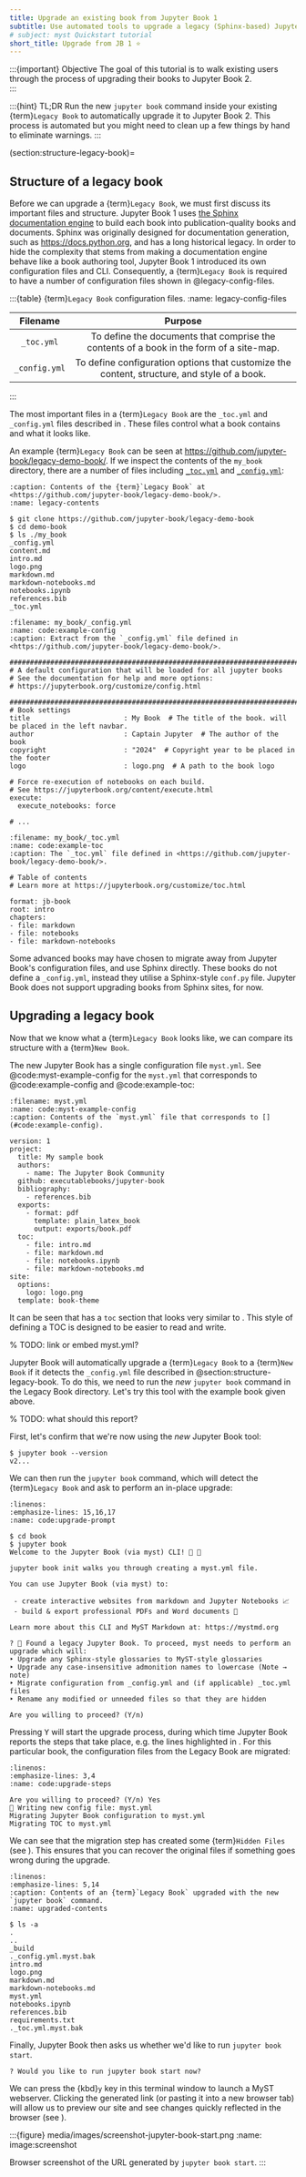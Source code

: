 ```yaml
---
title: Upgrade an existing book from Jupyter Book 1
subtitle: Use automated tools to upgrade a legacy (Sphinx-based) Jupyter Book project to the new MyST engine.
# subject: myst Quickstart tutorial
short_title: Upgrade from JB 1 ⭐
---
```


:::{important} Objective
The goal of this tutorial is to walk existing users through the process of upgrading their books to Jupyter Book 2.  
:::

:::{hint} TL;DR
Run the new `jupyter book` command inside your existing {term}`Legacy Book` to automatically upgrade it to Jupyter Book 2. This process is automated
but you might need to clean up a few things by hand to eliminate warnings.
:::

(section:structure-legacy-book)=

## Structure of a legacy book

Before we can upgrade a {term}`Legacy Book`, we must first discuss its important files and structure. Jupyter Book 1 uses [the Sphinx documentation engine](https://www.sphinx-doc.org/en/master/) to build each book into publication-quality books and documents. Sphinx was originally designed for documentation generation, such as <https://docs.python.org>, and has a long historical legacy. In order to hide the complexity that stems from making a documentation engine behave like a book authoring tool, Jupyter Book 1 introduced its own configuration files and CLI. Consequently, a {term}`Legacy Book` is required to have a number of configuration files shown in @legacy-config-files.

:::{table} {term}`Legacy Book` configuration files.
:name: legacy-config-files

|   Filename    |                                           Purpose                                           |
| :-----------: | :-----------------------------------------------------------------------------------------: |
|  `_toc.yml`   |   To define the documents that comprise the contents of a book in the form of a site-map.   |
| `_config.yml` | To define configuration options that customize the content, structure, and style of a book. |

:::

The most important files in a {term}`Legacy Book` are the `_toc.yml` and `_config.yml` files described in [](#legacy-config-files). These files control what a book contains and what it looks like.

An example {term}`Legacy Book` can be seen at <https://github.com/jupyter-book/legacy-demo-book/>. If we inspect the contents of the `my_book` directory, there are a number of files including [`_toc.yml`](#code:example-toc) and [`_config.yml`](#code:example-config):

```{code} shell
:caption: Contents of the {term}`Legacy Book` at <https://github.com/jupyter-book/legacy-demo-book/>.
:name: legacy-contents

$ git clone https://github.com/jupyter-book/legacy-demo-book
$ cd demo-book
$ ls ./my_book
_config.yml
content.md
intro.md
logo.png
markdown.md
markdown-notebooks.md
notebooks.ipynb
references.bib
_toc.yml
```

```{code} yaml
:filename: my_book/_config.yml
:name: code:example-config
:caption: Extract from the `_config.yml` file defined in <https://github.com/jupyter-book/legacy-demo-book/>.

#######################################################################################
# A default configuration that will be loaded for all jupyter books
# See the documentation for help and more options:
# https://jupyterbook.org/customize/config.html

#######################################################################################
# Book settings
title                       : My Book  # The title of the book. will be placed in the left navbar.
author                      : Captain Jupyter  # The author of the book
copyright                   : "2024"  # Copyright year to be placed in the footer
logo                        : logo.png  # A path to the book logo

# Force re-execution of notebooks on each build.
# See https://jupyterbook.org/content/execute.html
execute:
  execute_notebooks: force

# ...
```

```{code} yaml
:filename: my_book/_toc.yml
:name: code:example-toc
:caption: The `_toc.yml` file defined in <https://github.com/jupyter-book/legacy-demo-book/>.

# Table of contents
# Learn more at https://jupyterbook.org/customize/toc.html

format: jb-book
root: intro
chapters:
- file: markdown
- file: notebooks
- file: markdown-notebooks
```

Some advanced books may have chosen to migrate away from Jupyter Book's configuration files, and use Sphinx directly. These books do not define a `_config.yml`, instead they utilise a Sphinx-style `conf.py` file. Jupyter Book does not support upgrading books from Sphinx sites, for now.

## Upgrading a legacy book

Now that we know what a {term}`Legacy Book` looks like, we can compare its structure with a {term}`New Book`.

The new Jupyter Book has a single configuration file `myst.yml`. See @code:myst-example-config for the `myst.yml` that corresponds to @code:example-config and @code:example-toc:

```{code} yaml
:filename: myst.yml
:name: code:myst-example-config
:caption: Contents of the `myst.yml` file that corresponds to [](#code:example-config).

version: 1
project:
  title: My sample book
  authors:
    - name: The Jupyter Book Community
  github: executablebooks/jupyter-book
  bibliography:
    - references.bib
  exports:
    - format: pdf
      template: plain_latex_book
      output: exports/book.pdf
  toc:
    - file: intro.md
    - file: markdown.md
    - file: notebooks.ipynb
    - file: markdown-notebooks.md
site:
  options:
    logo: logo.png
  template: book-theme
```

It can be seen that [](#code:myst-example-config) has a `toc` section that looks very similar to [](#code:example-toc). This style of defining a TOC is designed to be easier to read and write.

% TODO: link or embed myst.yml?

Jupyter Book will automatically upgrade a {term}`Legacy Book` to a {term}`New Book` if it detects the `_config.yml` file described in @section:structure-legacy-book. To do this, we need to run the _new_ `jupyter book` command in the Legacy Book directory. Let's try this tool with the example book given above.

% TODO: what should this report?

First, let's confirm that we're now using the _new_ Jupyter Book tool:

```{code} shell
$ jupyter book --version
v2...
```

We can then run the `jupyter book` command, which will detect the {term}`Legacy Book` and ask to perform an in-place upgrade:

```{code} shell
:linenos:
:emphasize-lines: 15,16,17
:name: code:upgrade-prompt

$ cd book
$ jupyter book
Welcome to the Jupyter Book (via myst) CLI! 🎉 🚀

jupyter book init walks you through creating a myst.yml file.

You can use Jupyter Book (via myst) to:

 - create interactive websites from markdown and Jupyter Notebooks 📈
 - build & export professional PDFs and Word documents 📄

Learn more about this CLI and MyST Markdown at: https://mystmd.org

? 📘 Found a legacy Jupyter Book. To proceed, myst needs to perform an upgrade which will:
‣ Upgrade any Sphinx-style glossaries to MyST-style glossaries
‣ Upgrade any case-insensitive admonition names to lowercase (Note → note)
‣ Migrate configuration from _config.yml and (if applicable) _toc.yml files
‣ Rename any modified or unneeded files so that they are hidden

Are you willing to proceed? (Y/n)
```

Pressing <kbd>Y</kbd> will start the upgrade process, during which time Jupyter Book reports the steps that take place, e.g. the lines highlighted in [](#code:upgrade-steps). For this particular book, the configuration files from the Legacy Book are migrated:

```{code} shell
:linenos:
:emphasize-lines: 3,4
:name: code:upgrade-steps

Are you willing to proceed? (Y/n) Yes
💾 Writing new config file: myst.yml
Migrating Jupyter Book configuration to myst.yml
Migrating TOC to myst.yml
```

We can see that the migration step has created some {term}`Hidden Files` (see [](#upgraded-contents)). This ensures that you can recover the original files if something goes wrong during the upgrade.

```{code} shell
:linenos:
:emphasize-lines: 5,14
:caption: Contents of an {term}`Legacy Book` upgraded with the new `jupyter book` command.
:name: upgraded-contents

$ ls -a
.
..
_build
._config.yml.myst.bak
intro.md
logo.png
markdown.md
markdown-notebooks.md
myst.yml
notebooks.ipynb
references.bib
requirements.txt
._toc.yml.myst.bak
```

Finally, Jupyter Book then asks us whether we'd like to run `jupyter book start`.

```{code} shell
? Would you like to run jupyter book start now?
```

We can press the {kbd}`y` key in this terminal window to launch a MyST webserver. Clicking the generated link (or pasting it into a new browser tab) will allow us to preview our site and see changes quickly reflected in the browser (see [](#image:screenshot)).

:::{figure} media/images/screenshot-jupyter-book-start.png
:name: image:screenshot

Browser screenshot of the URL generated by `jupyter book start`.
:::
